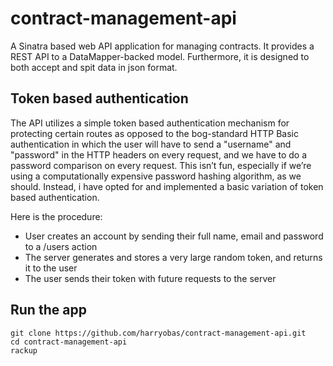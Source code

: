 # contract-management-api
A Sinatra based web API application for managing contracts. It provides a REST API to a DataMapper-backed model.
Furthermore, it is designed to both accept and spit data in json format.

## Token based authentication
The API utilizes a simple token based authentication mechanism for protecting certain routes as opposed to the bog-standard HTTP Basic authentication in which the user will have to send a "username" and "password" in the HTTP headers on every request, and we have to do a password comparison on every request. This isn’t fun, especially if we’re using a computationally expensive password hashing algorithm, as we should. Instead, i have opted for and implemented a basic variation of token based authentication.

Here is the procedure:

* User creates an account by sending their full name, email and password to a /users action
* The server generates and stores a very large random token, and returns it to the user
* The user sends their token with future requests to the server

## Run the app
```{r, engine='bash'}
git clone https://github.com/harryobas/contract-management-api.git
cd contract-management-api
rackup 
```
